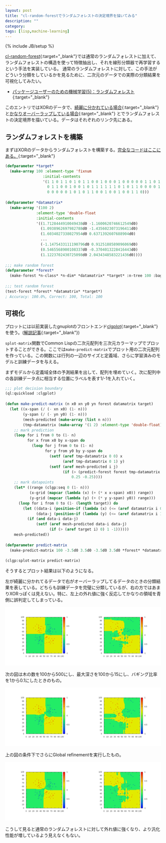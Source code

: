 ```yaml
---
layout: post
title: "cl-random-forestでランダムフォレストの決定境界を描いてみる"
description: ""
category: 
tags: [lisp,machine-learning]
---
```

{% include JB/setup %}

[cl-random-forest](https://github.com/masatoi/cl-random-forest){:target="_blank"}では通常のランダムフォレストに加えて、ランダムフォレストの構造を使って特徴抽出し、それを線形分類器で再学習するという手法を実装している。
通常のランダムフォレストに対して、この手法がどういう分類をしているかを見るために、二次元のデータでの実際の分類結果を可視化してみたい。

- [パッケージユーザーのための機械学習(5)：ランダムフォレスト](http://tjo.hatenablog.com/entry/2013/12/24/190000){:target="_blank"}

このエントリではXORのデータで、[綺麗に分かれている場合](https://github.com/ozt-ca/tjo.hatenablog.samples/blob/master/r_samples/public_lib/jp/xor_simple.txt){:target="_blank"}と[かなりオーバーラップしている場合](https://github.com/ozt-ca/tjo.hatenablog.samples/blob/master/r_samples/public_lib/jp/xor_complex.txt){:target="_blank"} とでランダムフォレストの決定境界を描いている。データはそれぞれのリンク先にある。

## ランダムフォレストを構築

まずはXORのデータからランダムフォレストを構築する。[完全なコードはここにある。](https://github.com/masatoi/cl-random-forest/blob/master/example/xor.lisp){:target="_blank"}

```cl
(defparameter *target*
  (make-array 100 :element-type 'fixnum
                 :initial-contents
                 '(1 1 0 1 1 0 1 0 1 1 0 0 1 0 0 0 1 0 0 0 0 0 1 1 0 1 1 1 0 0 0 1 1 1 1 1 1 1 0
                   0 1 1 0 0 1 0 0 1 0 1 1 1 1 1 1 0 1 0 1 1 0 0 0 0 1 0 0 1 1 1 1 0 1 0 0 1 0 1
                   0 0 0 0 0 1 0 1 0 1 1 0 0 1 0 0 1 0 0 1 1 0)))

(defparameter *datamatrix*
  (make-array '(100 2) 
              :element-type 'double-float
              :initial-contents
              '((1.7128444910049438d0 -1.1600620746612549d0)
                (1.0938962697982788d0 -1.4356023073196411d0)
                (1.6034027338027954d0 0.6371392607688904d0)
                ...
                (-1.1475433111190796d0 0.9125188589096069d0)
                (0.5465568900108337d0 -0.3704013228416443d0)
                (1.1223702430725098d0 2.0434348583221436d0))))

;;; make random forest
(defparameter *forest*
  (make-forest *n-class* *n-dim* *datamatrix* *target* :n-tree 100 :bagging-ratio 1.0 :max-depth 100))

;;; test random forest
(test-forest *forest* *datamatrix* *target*)
; Accuracy: 100.0%, Correct: 100, Total: 100
```

## 可視化

プロットには以前実装したgnuplotのフロントエンド[clgplot](https://github.com/masatoi/clgplot){:target="_blank"}を使う。([解説記事](http://d.hatena.ne.jp/masatoi/20160323/1458719398){:target="_blank"})

`splot-matrix`関数でCommon Lispの二次元配列を三次元カラーマップでプロットすることができる。ここでは`make-predict-matrix`でプロット用の二次元配列を作っている。この関数には行列の一辺のサイズと定義域、さらに学習済みのモデルと訓練データを与える。

まずモデルから定義域全体の予測結果を出して、配列を埋めていく。次に配列中の各訓練データ点に相当する位置にラベルを表す1/-1を入れていく。

```cl
;;; plot decision boundary
(ql:quickload :clgplot)

(defun make-predict-matrix (n x0 xn y0 yn forest datamatrix target)
  (let ((x-span (/ (- xn x0) (1- n)))
        (y-span (/ (- yn y0) (1- n)))
        (mesh-predicted (make-array (list n n)))
        (tmp-datamatrix (make-array '(1 2) :element-type 'double-float)))
    ;; mark prediction
    (loop for i from 0 to (1- n)
          for x from x0 by x-span do
            (loop for j from 0 to (1- n)
                  for y from y0 by y-span do
                    (setf (aref tmp-datamatrix 0 0) x
                          (aref tmp-datamatrix 0 1) y)
                    (setf (aref mesh-predicted i j)
                          (if (> (predict-forest forest tmp-datamatrix 0) 0)
                              0.25 -0.25))))
    ;; mark datapoints
    (let* ((range (clgp:seq 0 (1- n)))
           (x-grid (mapcar (lambda (x) (+ (* x x-span) x0)) range))
           (y-grid (mapcar (lambda (y) (+ (* y y-span) y0)) range)))
      (loop for i from 0 to (1- (length target)) do
        (let ((data-i (position-if (lambda (x) (<= (aref datamatrix i 0) x)) x-grid))
              (data-j (position-if (lambda (y) (<= (aref datamatrix i 1) y)) y-grid)))
          (if (and data-i data-j)
              (setf (aref mesh-predicted data-i data-j)
                    (if (> (aref target i) 0) 1 -1))))))
    mesh-predicted))

(defparameter predict-matrix
  (make-predict-matrix 100 -3.5d0 3.5d0 -3.5d0 3.5d0 *forest* *datamatrix* *target*))

(clgp:splot-matrix predict-matrix)
```

そうするとプロット結果は以下のようになる。

左が綺麗に分かれてるデータで右がオーバーラップしてるデータのときの分類結果を表している。どちらも訓練データを完璧に分類しているが、右の方ではあまりXORっぽくは見えない。特に、左上の外れ値に強く反応してかなりの領域を青側に誤判定してしまっている。

![xor-simple.png](/images/xor-simple.png)

次の図は木の数を100から500にし、最大深さを100から15にし、バギング比率を1から0.1にしたときのもの。

![xor-shallow-forest.png](/images/xor-shallow-forest.png)

上の図の条件下でさらにGlobal refinementを実行したもの。

![xor-refine.png](/images/xor-refine.png)

こうして見ると通常のランダムフォレストに対して外れ値に強くなり、より汎化性能が増しているよう見えなくもない。

